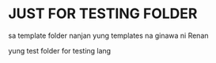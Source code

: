 # JUST FOR TESTING FOLDER

sa template folder nanjan yung templates na ginawa ni Renan

yung test folder for testing lang 

